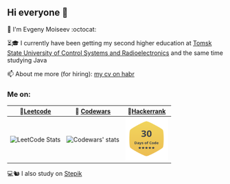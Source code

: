 ## Hi everyone 👋 
:speech_balloon: I'm Evgeny Moiseev :octocat:

⏳🎓 I currently have been getting my second higher education at [Tomsk State University of Control Systems and Radioelectronics](https://tusur.ru/en) and the same time studying Java

📫 About me more (for hiring): [my cv on habr](https://career.habr.com/funnyicecream)

### Me on:

| 🙈[Leetcode](https://leetcode.com/Evgeniy_Moiseev/)|🙉 [Codewars](https://www.codewars.com/users/IseeHorizont)| 🙊[Hackerrank](https://www.hackerrank.com/IseeHorizont) |
| ---------------|----------------|----------------|
| ![LeetCode Stats](https://leetcard.jacoblin.cool/FunnyIcecream?theme=light&font=Chelsea%20Market)|![Codewars' stats](https://www.codewars.com/users/IseeHorizont/badges/micro)| <img src="https://github.com/IseeHorizont/HackerRank-30-days-of-code/blob/7778b845afeecce2da8415c1b422fe318600b7fb/label30day.png" width="100" height="100"/> |

:computer::chipmunk: I also study on [Stepik](https://stepik.org/users/506492272?auth=registration)

<!--
**IseeHorizont/IseeHorizont** is a ✨ _special_ ✨ repository because its `README.md` (this file) appears on your GitHub profile.

Here are some ideas to get you started:

- 🔭 I’m currently working on ...
- 🌱 I’m currently learning ...
- 👯 I’m looking to collaborate on ...
- 🤔 I’m looking for help with ...
- 💬 Ask me about ...
- 📫 How to reach me: ...
- 😄 Pronouns: ...
- ⚡ Fun fact: ...
-->
